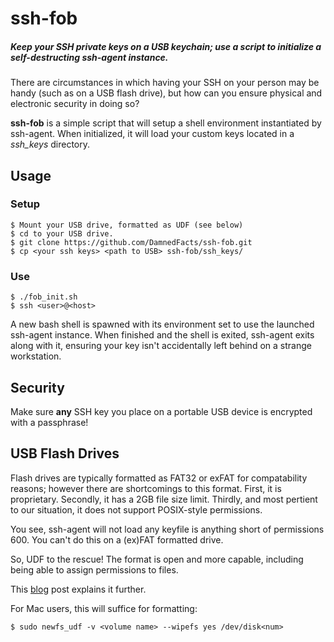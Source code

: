 # ssh-fob #


##### Keep your SSH private keys on a USB keychain; use a script to initialize a self-destructing ssh-agent instance. #####

There are circumstances in which having your SSH on your person may be handy (such as on a USB flash drive), but how can you ensure physical and electronic security in doing so?

**ssh-fob** is a simple script that will setup a shell environment instantiated by ssh-agent. When initialized, it will load your custom keys located in a _ssh_keys_ directory.

## Usage ##
### Setup ###
    $ Mount your USB drive, formatted as UDF (see below)
    $ cd to your USB drive.
    $ git clone https://github.com/DamnedFacts/ssh-fob.git
    $ cp <your ssh keys> <path to USB> ssh-fob/ssh_keys/

### Use ###
    $ ./fob_init.sh
    $ ssh <user>@<host>

A new bash shell is spawned with its environment set to use the launched ssh-agent instance. When finished and the shell is exited, ssh-agent exits along with it, ensuring your key isn't accidentally left behind on a strange workstation.

## Security ##
Make sure **any** SSH key you place on a portable USB device is encrypted with a passphrase!


## USB Flash Drives ##
Flash drives are typically formatted as FAT32 or exFAT for compatability reasons; however there are shortcomings to this format. First, it is proprietary. Secondly, it has a 2GB file size limit. Thirdly, and most pertient to our situation, it does not support POSIX-style permissions.

You see, ssh-agent will not load any keyfile is anything short of permissions 600. You can't do this on a (ex)FAT formatted drive.

So, UDF to the rescue! The format is open and more capable, including being able to assign permissions to files.

This [blog](http://tanguy.ortolo.eu/blog/article93/usb-udf) post explains it further.

For Mac users, this will suffice for formatting:

    $ sudo newfs_udf -v <volume name> --wipefs yes /dev/disk<num>

